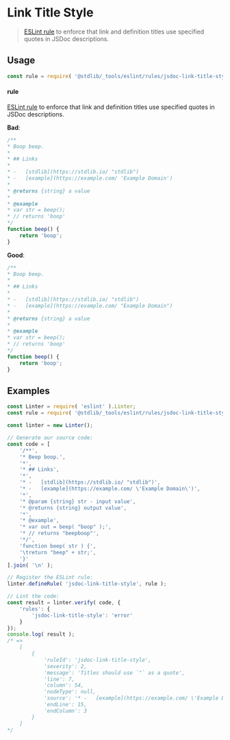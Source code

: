 <!--

@license Apache-2.0

Copyright (c) 2018 The Stdlib Authors.

Licensed under the Apache License, Version 2.0 (the "License");
you may not use this file except in compliance with the License.
You may obtain a copy of the License at

   http://www.apache.org/licenses/LICENSE-2.0

Unless required by applicable law or agreed to in writing, software
distributed under the License is distributed on an "AS IS" BASIS,
WITHOUT WARRANTIES OR CONDITIONS OF ANY KIND, either express or implied.
See the License for the specific language governing permissions and
limitations under the License.

-->

# Link Title Style

> [ESLint rule][eslint-rules] to enforce that link and definition titles use specified quotes in JSDoc descriptions.

<section class="intro">

</section>

<!-- /.intro -->

<section class="usage">

## Usage

```javascript
const rule = require( '@stdlib/_tools/eslint/rules/jsdoc-link-title-style' );
```

#### rule

[ESLint rule][eslint-rules] to enforce that link and definition titles use specified quotes in JSDoc descriptions.

**Bad**:

<!-- eslint-disable stdlib/jsdoc-link-title-style, stdlib/jsdoc-markdown-remark -->

```javascript
/**
* Boop beep.
*
* ## Links
*
* -   [stdlib](https://stdlib.io/ "stdlib")
* -   [example](https://example.com/ 'Example Domain')
*
* @returns {string} a value
*
* @example
* var str = beep();
* // returns 'boop'
*/
function beep() {
    return 'boop';
}
```

**Good**:

```javascript
/**
* Boop beep.
*
* ## Links
*
* -   [stdlib](https://stdlib.io/ "stdlib")
* -   [example](https://example.com/ "Example Domain")
*
* @returns {string} a value
*
* @example
* var str = beep();
* // returns 'boop'
*/
function beep() {
    return 'boop';
}
```

</section>

<!-- /.usage -->

<section class="examples">

## Examples

<!-- eslint no-undef: "error" -->

```javascript
const Linter = require( 'eslint' ).Linter;
const rule = require( '@stdlib/_tools/eslint/rules/jsdoc-link-title-style' );

const linter = new Linter();

// Generate our source code:
const code = [
    '/**',
    '* Beep boop.',
    '*',
    '* ## Links',
    '*',
    '* -   [stdlib](https://stdlib.io/ "stdlib")',
    '* -   [example](https://example.com/ \'Example Domain\')',
    '*',
    '* @param {string} str - input value',
    '* @returns {string} output value',
    '*',
    '* @example',
    '* var out = beep( "boop" );',
    '* // returns "beepboop"',
    '*/',
    'function beep( str ) {',
    '\treturn "beep" + str;',
    '}'
].join( '\n' );

// Register the ESLint rule:
linter.defineRule( 'jsdoc-link-title-style', rule );

// Lint the code:
const result = linter.verify( code, {
    'rules': {
        'jsdoc-link-title-style': 'error'
    }
});
console.log( result );
/* =>
    [
        {
            'ruleId': 'jsdoc-link-title-style',
            'severity': 2,
            'message': 'Titles should use `"` as a quote',
            'line': 7,
            'column': 54,
            'nodeType': null,
            'source': '* -   [example](https://example.com/ \'Example Domain\')',
            'endLine': 15,
            'endColumn': 3
        }
    ]
*/
```

</section>

<!-- /.examples -->

<!-- Section for related `stdlib` packages. Do not manually edit this section, as it is automatically populated. -->

<section class="related">

</section>

<!-- /.related -->

<!-- Section for all links. Make sure to keep an empty line after the `section` element and another before the `/section` close. -->

<section class="links">

[eslint-rules]: https://eslint.org/docs/developer-guide/working-with-rules

</section>

<!-- /.links -->
